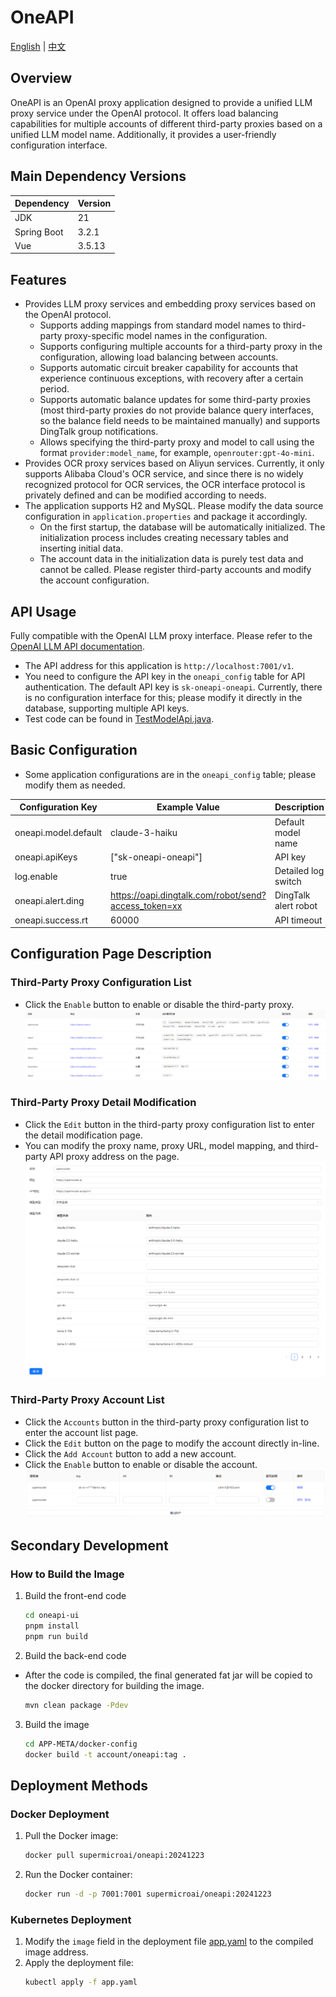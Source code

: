 # OneAPI
[English](readme-en.md) | [中文](readme.md)

## Overview
OneAPI is an OpenAI proxy application designed to provide a unified LLM proxy service under the OpenAI protocol. It offers load balancing capabilities for multiple accounts of different third-party proxies based on a unified LLM model name. Additionally, it provides a user-friendly configuration interface.

## Main Dependency Versions
| Dependency     | Version   |
|----------------|-----------|
| JDK            | 21        |
| Spring Boot    | 3.2.1     |
| Vue            | 3.5.13    |

## Features
- Provides LLM proxy services and embedding proxy services based on the OpenAI protocol.
    - Supports adding mappings from standard model names to third-party proxy-specific model names in the configuration.
    - Supports configuring multiple accounts for a third-party proxy in the configuration, allowing load balancing between accounts.
    - Supports automatic circuit breaker capability for accounts that experience continuous exceptions, with recovery after a certain period.
    - Supports automatic balance updates for some third-party proxies (most third-party proxies do not provide balance query interfaces, so the balance field needs to be maintained manually) and supports DingTalk group notifications.
    - Allows specifying the third-party proxy and model to call using the format `provider:model_name`, for example, `openrouter:gpt-4o-mini`.
- Provides OCR proxy services based on Aliyun services. Currently, it only supports Alibaba Cloud's OCR service, and since there is no widely recognized protocol for OCR services, the OCR interface protocol is privately defined and can be modified according to needs.
- The application supports H2 and MySQL. Please modify the data source configuration in `application.properties` and package it accordingly.
    - On the first startup, the database will be automatically initialized. The initialization process includes creating necessary tables and inserting initial data.
    - The account data in the initialization data is purely test data and cannot be called. Please register third-party accounts and modify the account configuration.

## API Usage
Fully compatible with the OpenAI LLM proxy interface. Please refer to the [OpenAI LLM API documentation](https://platform.openai.com/docs/introduction).
- The API address for this application is `http://localhost:7001/v1`.
- You need to configure the API key in the `oneapi_config` table for API authentication. The default API key is `sk-oneapi-oneapi`. Currently, there is no configuration interface for this; please modify it directly in the database, supporting multiple API keys.
- Test code can be found in [TestModelApi.java](oneapi-start/src/test/java/com/supersoft/oneapi/api/TestModelApi.java).

## Basic Configuration
- Some application configurations are in the `oneapi_config` table; please modify them as needed.

| Configuration Key    | Example Value                                        | Description          |
|----------------------|------------------------------------------------------|----------------------|
| oneapi.model.default | claude-3-haiku                                       | Default model name   |
| oneapi.apiKeys       | ["sk-oneapi-oneapi"]                                 | API key              |
| log.enable           | true                                                 | Detailed log switch  |
| oneapi.alert.ding    | https://oapi.dingtalk.com/robot/send?access_token=xx | DingTalk alert robot |
| oneapi.success.rt    | 60000                                                | API timeout          |

## Configuration Page Description
### Third-Party Proxy Configuration List
- Click the `Enable` button to enable or disable the third-party proxy.
  ![三方代理.png](doc/img.png)

### Third-Party Proxy Detail Modification
- Click the `Edit` button in the third-party proxy configuration list to enter the detail modification page.
- You can modify the proxy name, proxy URL, model mapping, and third-party API proxy address on the page.
  ![代理修改.png](doc/img1.png)

### Third-Party Proxy Account List
- Click the `Accounts` button in the third-party proxy configuration list to enter the account list page.
- Click the `Edit` button on the page to modify the account directly in-line.
- Click the `Add Account` button to add a new account.
- Click the `Enable` button to enable or disable the account.
  ![账号列表.png](doc/img2.png)

## Secondary Development
### How to Build the Image
1. Build the front-end code
    ```bash
    cd oneapi-ui
    pnpm install
    pnpm run build
    ```
2. Build the back-end code
- After the code is compiled, the final generated fat jar will be copied to the docker directory for building the image.
    ```bash
    mvn clean package -Pdev
    ```
3. Build the image
    ```bash
    cd APP-META/docker-config
    docker build -t account/oneapi:tag .
    ```
## Deployment Methods

### Docker Deployment
1. Pull the Docker image:
    ```bash
    docker pull supermicroai/oneapi:20241223
    ```
2. Run the Docker container:
    ```bash
    docker run -d -p 7001:7001 supermicroai/oneapi:20241223
    ```

### Kubernetes Deployment
1. Modify the `image` field in the deployment file [app.yaml](APP-META/app.yaml) to the compiled image address.
2. Apply the deployment file:
    ```bash
    kubectl apply -f app.yaml
    ```
